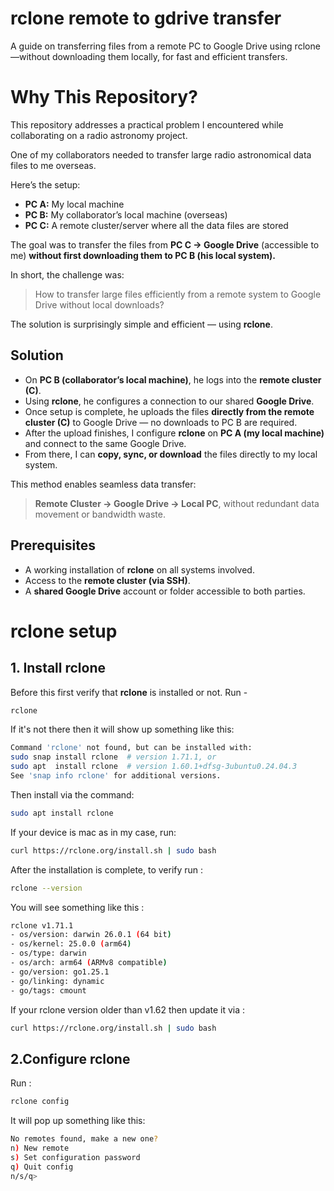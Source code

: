 # rclone remote to gdrive transfer 
A guide on transferring files from a remote PC to Google Drive using rclone—without downloading them locally, for fast and efficient transfers.





# Why This Repository?

This repository addresses a practical problem I encountered while collaborating on a radio astronomy project.

One of my collaborators needed to transfer large radio astronomical data files to me overseas.

Here’s the setup:

* **PC A:** My local machine
* **PC B:** My collaborator’s local machine (overseas)
* **PC C:** A remote cluster/server where all the data files are stored

The goal was to transfer the files from **PC C → Google Drive** (accessible to me)
**without first downloading them to PC B (his local system).**

In short, the challenge was:

> How to transfer large files efficiently from a remote system to Google Drive without local downloads?

The solution is surprisingly simple and efficient — using **rclone**.


##  Solution

* On **PC B (collaborator’s local machine)**, he logs into the **remote cluster (C)**.
* Using **rclone**, he configures a connection to our shared **Google Drive**.
* Once setup is complete, he uploads the files **directly from the remote cluster (C)** to Google Drive —
  no downloads to PC B are required.
* After the upload finishes, I configure **rclone** on **PC A (my local machine)** and connect to the same Google Drive.
* From there, I can **copy, sync, or download** the files directly to my local system.

This method enables seamless data transfer:

> **Remote Cluster → Google Drive → Local PC**,
> without redundant data movement or bandwidth waste.


##  Prerequisites

* A working installation of **rclone** on all systems involved.
* Access to the **remote cluster (via SSH)**.
* A **shared Google Drive** account or folder accessible to both parties.


# rclone setup 

## 1. Install rclone

Before this first verify that **rclone** is installed or not. Run - 

```bash
rclone
```
If it's not there then it will show up something like this: 

```bash
Command 'rclone' not found, but can be installed with:
sudo snap install rclone  # version 1.71.1, or
sudo apt  install rclone  # version 1.60.1+dfsg-3ubuntu0.24.04.3
See 'snap info rclone' for additional versions.
```
Then install via the command:

```bash
sudo apt install rclone
```

If your device is mac as in my case, run:

```bash
curl https://rclone.org/install.sh | sudo bash
```
After the installation is complete, to verify run : 

```bash
rclone --version
```
You will see something like this : 
```bash
rclone v1.71.1
- os/version: darwin 26.0.1 (64 bit)
- os/kernel: 25.0.0 (arm64)
- os/type: darwin
- os/arch: arm64 (ARMv8 compatible)
- go/version: go1.25.1
- go/linking: dynamic
- go/tags: cmount
```
If your rclone version older than v1.62 then update it via : 

```bash
curl https://rclone.org/install.sh | sudo bash
```
## 2.Configure rclone
Run : 
```bash
rclone config
```
It will pop up something like this:
```bash
No remotes found, make a new one?
n) New remote
s) Set configuration password
q) Quit config
n/s/q> 
```
